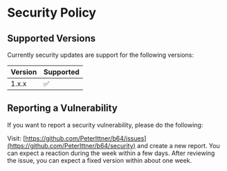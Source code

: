 # Security Policy

## Supported Versions

Currently security updates are support for the following versions:

| Version | Supported          |
| ------- | ------------------ |
| 1.x.x   | :white_check_mark: |

## Reporting a Vulnerability

If you want to report a security vulnerability, please do the following:

Visit: [https://github.com/PeterIttner/b64/issues](https://github.com/PeterIttner/b64/security) and create a new report.
You can expect a reaction during the week within a few days. After reviewing the issue, you can expect a fixed version within about one week.
